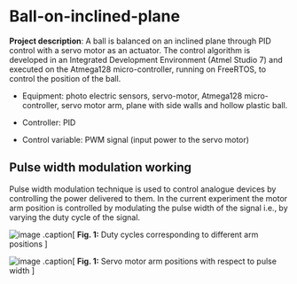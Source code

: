 # Ball-on-inclined-plane
**Project description**: A ball is balanced on an inclined plane through PID control with a servo motor as an actuator. The control algorithm is developed in an Integrated Development Environment (Atmel Studio 7) and executed on the Atmega128 micro-controller, running on FreeRTOS, to control the position of the ball.

- Equipment: photo electric sensors, servo-motor, Atmega128 micro-controller, servo motor arm, plane with side walls and hollow plastic ball.

- Controller: PID

- Control variable: PWM signal (input power to the servo motor)

## Pulse width modulation working

Pulse width modulation technique is used to control analogue devices by controlling the power delivered
to them. In the current experiment the motor arm position is controlled by modulating the
pulse width of the signal i.e., by varying the duty cycle of the signal.

![image](https://user-images.githubusercontent.com/48198017/116827022-47538780-ab97-11eb-937b-a11244539f2a.png)
.caption[
**Fig. 1:** Duty cycles corresponding to different arm positions
]

![image](https://user-images.githubusercontent.com/48198017/116827088-a87b5b00-ab97-11eb-9664-8ab407d63ba5.png "servo motor arm positions with respect to pulse width")
.caption[
**Fig. 1:** Servo motor arm positions with respect to pulse width
]
